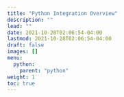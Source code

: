 ```yaml
---
title: "Python Integration Overview"
description: ""
lead: ""
date: 2021-10-28T02:06:54-04:00
lastmod: 2021-10-28T02:06:54-04:00
draft: false
images: []
menu: 
  python:
    parent: "python"
weight: 1
toc: true
---
```

